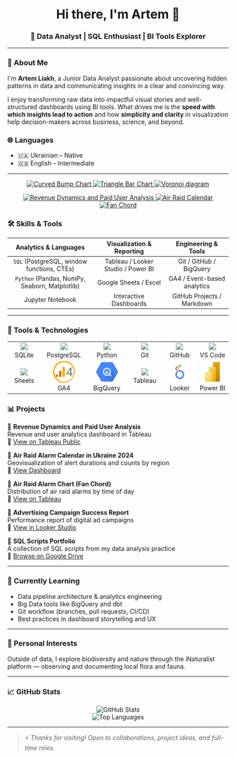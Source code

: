 
<h1 align="center">Hi there, I'm Artem 👋</h1>
<h3 align="center">🔹 Data Analyst | SQL Enthusiast | BI Tools Explorer  
</h3>

---

### 🚀 About Me

I'm **Artem Liakh**, a Junior Data Analyst passionate about uncovering hidden patterns in data and communicating insights in a clear and convincing way.

I enjoy transforming raw data into impactful visual stories and well-structured dashboards using BI tools. What drives me is the **speed with which insights lead to action** and how **simplicity and clarity** in visualization help decision-makers across business, science, and beyond.

### 🌐 Languages

- 🇺🇦 Ukrainian – Native  
- 🇬🇧 English – Intermediate
---

<p align="center">
  <a href="https://public.tableau.com/views/CurvedBumpChart_17437326237300/Dashboard2">
    <img src="https://github.com/Artem-Liakh/test/blob/main/Folder1/images/Screenshot%202025-05-15%20at%2017.01.46.png?raw=true" width="250" alt="Curved Bump Chart" />
  </a>
  <a href="https://public.tableau.com/views/TriangleBarCharteng/Dashboard4">
    <img src="https://github.com/Artem-Liakh/test/blob/main/Folder1/images/Screenshot%202025-05-15%20at%2017.03.54.png?raw=true" width="250" alt="Triangle Bar Chart" />
  </a>
  <a href="https://public.tableau.com/views/MajorArmsExportingStates2020-24voronoi/Dashboard2">
    <img src="https://github.com/Artem-Liakh/test/blob/main/Folder1/images/Screenshot%202025-05-15%20at%2017.02.29.png?raw=true" width="250" alt="Voronoi diagram" />
  </a>
</p>

<p align="center">
  <a href="https://public.tableau.com/views/FinalProjectDashboard_17370680516190/RevenueDynamicsandPaidUserAnalysis">
    <img src="https://github.com/Artem-Liakh/test/blob/main/Folder1/images/Screenshot%202025-05-15%20at%2016.48.15.png?raw=true" width="250" alt="Revenue Dynamics and Paid User Analysis" />
  </a>
  <a href="https://public.tableau.com/views/AirRaidAlarmsCalendarinUkraine2024/Airraidalarmcount">
    <img src="https://github.com/Artem-Liakh/test/blob/main/Folder1/images/Screenshot%202025-05-15%20at%2017.03.23.png?raw=true" width="250" alt="Air Raid Calendar" />
  </a>
  <a href="https://public.tableau.com/views/FanChordAirRaidAlarm/Dashboard1">
    <img src="https://github.com/Artem-Liakh/test/blob/main/Folder1/images/Screenshot%202025-05-15%20at%2017.04.19.png?raw=true" width="250" alt="Fan Chord" />
  </a>
</p>



### 🛠️ Skills & Tools

| Analytics & Languages | Visualization & Reporting | Engineering & Tools |
|:--------------------------:|:-------------------------------:|:-------------------------:|
| `SQL` (PostgreSQL, window functions, CTEs) | Tableau / Looker Studio / Power BI | Git / GitHub / BigQuery |
| `Python` (Pandas, NumPy, Seaborn, Matplotlib) | Google Sheets / Excel | GA4 / Event-based analytics |
| Jupyter Notebook | Interactive Dashboards | GitHub Projects / Markdown |

---

<h3>🧰 Tools & Technologies</h3>

<div align="center">
  <table width="800">
    <tr>
      <td align="center" width="170">
        <img src="https://cdn.jsdelivr.net/gh/devicons/devicon/icons/sqlite/sqlite-original.svg" height="50"/><br/>SQLite
      </td>
      <td align="center" width="170">
        <img src="https://cdn.jsdelivr.net/gh/devicons/devicon/icons/postgresql/postgresql-original.svg" height="50"/><br/>PostgreSQL
      </td>
      <td align="center" width="170">
        <img src="https://cdn.jsdelivr.net/gh/devicons/devicon/icons/python/python-original.svg" height="50"/><br/>Python
      </td>
      <td align="center" width="170">
        <img src="https://cdn.jsdelivr.net/gh/devicons/devicon/icons/git/git-original.svg" height="50"/><br/>Git
      </td>
      <td align="center" width="170">
        <img src="https://cdn.jsdelivr.net/gh/devicons/devicon/icons/github/github-original.svg" height="50"/><br/>GitHub
      </td>
      <td align="center" width="170">
        <img src="https://cdn.jsdelivr.net/gh/devicons/devicon/icons/vscode/vscode-original.svg" height="50"/><br/>VS Code
      </td>
    </tr>
    <tr>
      <td align="center">
        <img src="https://upload.wikimedia.org/wikipedia/commons/3/30/Google_Sheets_logo_%282014-2020%29.svg" height="50"/><br/>Sheets
      </td>
      <td align="center">
        <img src="https://raw.githubusercontent.com/Artem-Liakh/Artem-Liakh/main/assets/ga4-logo.png" height="50"/><br/>GA4
      </td>
      <td align="center">
        <img src="https://raw.githubusercontent.com/Artem-Liakh/Artem-Liakh/main/assets/google_bigquery_logo_icon_168150.webp" height="50"/><br/>BigQuery
      </td>
      <td align="center">
        <img src="https://upload.wikimedia.org/wikipedia/commons/4/4b/Tableau_Logo.png" height="50"/><br/>Tableau
      </td>
      <td align="center">
        <img src="https://raw.githubusercontent.com/Artem-Liakh/Artem-Liakh/main/assets/looker.png" height="50"/><br/>Looker
      </td>
      <td align="center">
        <img src="https://raw.githubusercontent.com/Artem-Liakh/Artem-Liakh/main/assets/power-bi-icon-logo-png_seeklogo-439962.png" height="50"/><br/>Power BI
      </td>
    </tr>
  </table>
</div>


### 📊 Projects

🔹 **Revenue Dynamics and Paid User Analysis**  
Revenue and user analytics dashboard in Tableau  
🔗 [View on Tableau Public](https://public.tableau.com/views/FinalProjectDashboard_17370680516190/RevenueDynamicsandPaidUserAnalysis)

🔹 **Air Raid Alarm Calendar in Ukraine 2024**  
Geovisualization of alert durations and counts by region  
🔗 [View Dashboard](https://public.tableau.com/views/AirRaidAlarmsCalendarinUkraine2024/Airraidalarmcount)

🔹 **Air Raid Alarm Chart (Fan Chord)**  
Distribution of air raid alarms by time of day  
🔗 [View on Tableau](https://public.tableau.com/views/FanChordAirRaidAlarm/Dashboard1)

🔹 **Advertising Campaign Success Report**  
Performance report of digital ad campaigns  
🔗 [View in Looker Studio](https://lookerstudio.google.com/s/oDo1cRO2fX0)

🔹 **SQL Scripts Portfolio**  
A collection of SQL scripts from my data analysis practice  
🔗 [Browse on Google Drive](https://drive.google.com/drive/folders/1aHy5JnODi2yypeFGN_db8TznGjH0GFIs?usp=drive_link)

---

### 🎯 Currently Learning

- Data pipeline architecture & analytics engineering
- Big Data tools like BigQuery and dbt
- Git workflow (branches, pull requests, CI/CD)
- Best practices in dashboard storytelling and UX

---

### 🌿 Personal Interests

Outside of data, I explore biodiversity and nature through the iNaturalist platform — observing and documenting local flora and fauna.

---

### 📈 GitHub Stats

<p align="center">
  <img src="https://github-readme-stats.vercel.app/api?username=Artem-Liakh&show_icons=true&theme=tokyonight" alt="GitHub Stats" />
  <br>
  <img src="https://github-readme-stats.vercel.app/api/top-langs/?username=Artem-Liakh&layout=compact&theme=transparent" alt="Top Languages" />
</p>

---

> ⚡ *Thanks for visiting! Open to collaborations, project ideas, and full-time roles.*

